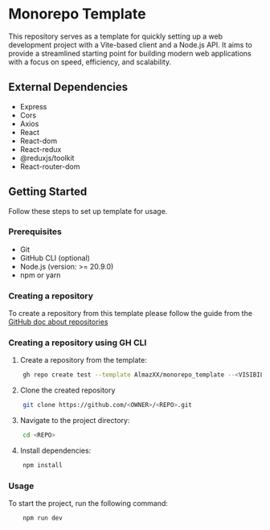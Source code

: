 
# Monorepo Template

This repository serves as a template for quickly setting up a web development project with a Vite-based client and a Node.js API. It aims to provide a streamlined starting point for building modern web applications with a focus on speed, efficiency, and scalability.


##  External Dependencies

* Express
* Cors
* Axios
* React
* React-dom
* React-redux
* @reduxjs/toolkit
* React-router-dom


## Getting Started

Follow these steps to set up template for usage.


### Prerequisites

* Git
* GitHub CLI (optional)
* Node.js (version: >= 20.9.0)
* npm or yarn

### Creating a repository

To create a repository from this template please follow the guide from the [GitHub doc about repositories](https://docs.github.com/en/repositories/creating-and-managing-repositories/creating-a-repository-from-a-template)


### Creating a repository using GH CLI

1. Create a repository from the template:

```bash
    gh repo create test --template AlmazXX/monorepo_template --<VISIBILITY> --clone
```

2. Clone the created repository

```bash
    git clone https://github.com/<OWNER>/<REPO>.git
```

3. Navigate to the project directory:

```bash
    cd <REPO>
```

4. Install dependencies:

```bash
    npm install
```

### Usage

To start the project, run the following command:

```bash
    npm run dev
```
